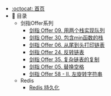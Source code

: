 - [:octocat: 首页](/README)
- :memo: 目录
   - 剑指Offer系列
       - [剑指 Offer 09. 用两个栈实现队列](/md/剑指Offer/09用两个栈实现队列.md)
       - [剑指 Offer 30. 包含min函数的栈](/md/剑指Offer/30包含min函数的栈.md)
       - [剑指 Offer 06. 从尾到头打印链表](/md/剑指Offer/06从尾到头打印链表.md)
       - [剑指 Offer 24. 反转链表](/md/剑指Offer/24反转链表.md)
       - [剑指 Offer 35. 复杂链表的复制](/md/剑指Offer/35复杂链表的复制.md)
       - [剑指 Offer 05. 替换空格](/md/剑指Offer/05替换空格.md)
       - [剑指 Offer 58 - II. 左旋转字符串](/md/剑指Offer/58II左旋转字符串.md)
   - Redis 
       - [Redis 持久化](/md/Redis/持久化.md)
